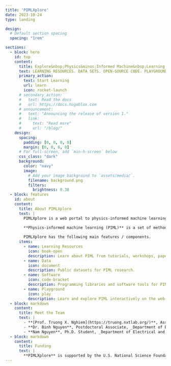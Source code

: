 ```yaml
---
title: 'PIMLXplore'
date: 2023-10-24
type: landing

design:
  # Default section spacing
  spacing: "1rem"

sections:
  - block: hero
    id: top
    content:
      title: Explore&nbsp;Physics&minus;Informed Machine&nbsp;Learning
      text: LEARNING RESOURCES. DATA SETS. OPEN-SOURCE CODE. PLAYGROUND.
      primary_action:
        text: Start Learning
        url: learn
        icon: rocket-launch
      # secondary_action:
      #   text: Read the docs
      #   url: https://docs.hugoblox.com
      # announcement:
      #   text: "Announcing the release of version 1."
      #   link:
      #     text: "Read more"
      #     url: "/blog/"
    design:
      spacing:
        padding: [0, 0, 0, 0]
        margin: [0, 0, 0, 0]
      # For full-screen, add `min-h-screen` below
      css_class: "dark"
      background:
        color: "navy"
        image:
          # Add your image background to `assets/media/`.
          filename: background.png
          filters:
            brightness: 0.38
  - block: features
    id: about
    content:
      title: About PIMLXplore
      text: |
        PIMLXplore is a web portal to physics-informed machine learning in science and engineering, funded by an NSF CAREER project.

        **Physics-informed machine learning (PIML)** is a set of methods and tools that systematically integrate machine learning algorithms with physical constraints and abstract mathematical models developed in scientific and engineering domains. As opposed to purely data-driven methods, PIML models can be trained with additional information obtained by enforcing physical laws such as energy and mass conservation, stability, or invariance.  The integration of machine learning and physics can yield *more effective, physically consistent, and data-efficient models*.
        
        PIMLXplore has the following main features / components.
      items:
        - name: Learning Resources
          icon: book-open
          description: Learn about PIML from tutorials, workshops, papers, and videos.
        - name: Data
          icon: document
          description: Public datasets for PIML research.
        - name: Software
          icon: code-bracket
          description: Programming libraries and software tools for PIML, code from papers.
        - name: Playground
          icon: play
          description: Learn and explore PIML interactively on the web.
  - block: markdown
    content:
      title: Meet the Team
      text: |
        - **[Prof. Truong X. Nghiem](https://truong.nxtlab.org/)**, Associate Professor, _Department of Electrical and Computer Engineering, University of Central Florida_.
        - **Dr. Binh Nguyen**, Postdoctoral Associate, _Department of Electrical and Computer Engineering, University of Central Florida_
        - **Nam Nguyen**, Ph.D. Student, _Department of Electrical and Computer Engineering, University of Central Florida_
  - block: markdown
    content:
      title: Funding
      text: |
        **PIMLXplore** is supported by the U.S. National Science Foundation through the CAREER Award [#2514584](https://www.nsf.gov/awardsearch/showAward?AWD_ID=2514584). We gratefully acknowledge the NSF's support, which has been instrumental to our research and the development of this website.        
---
```

